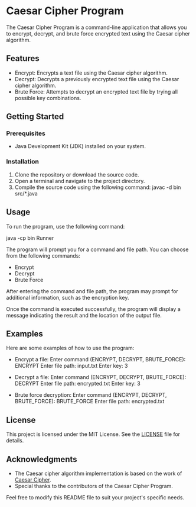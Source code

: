 # Caesar Cipher Program

The Caesar Cipher Program is a command-line application that allows you to encrypt, decrypt, and brute force encrypted text using the Caesar cipher algorithm.

## Features

- Encrypt: Encrypts a text file using the Caesar cipher algorithm.
- Decrypt: Decrypts a previously encrypted text file using the Caesar cipher algorithm.
- Brute Force: Attempts to decrypt an encrypted text file by trying all possible key combinations.

## Getting Started

### Prerequisites

- Java Development Kit (JDK) installed on your system.

### Installation

1. Clone the repository or download the source code.
2. Open a terminal and navigate to the project directory.
3. Compile the source code using the following command:
javac -d bin src/*.java

## Usage

To run the program, use the following command:

java -cp bin Runner

The program will prompt you for a command and file path. You can choose from the following commands:

- Encrypt
- Decrypt
- Brute Force

After entering the command and file path, the program may prompt for additional information, such as the encryption key.

Once the command is executed successfully, the program will display a message indicating the result and the location of the output file.

## Examples

Here are some examples of how to use the program:

- Encrypt a file:
Enter command (ENCRYPT, DECRYPT, BRUTE_FORCE): ENCRYPT
Enter file path: input.txt
Enter key: 3

- Decrypt a file:
Enter command (ENCRYPT, DECRYPT, BRUTE_FORCE): DECRYPT
Enter file path: encrypted.txt
Enter key: 3

- Brute force decryption:
Enter command (ENCRYPT, DECRYPT, BRUTE_FORCE): BRUTE_FORCE
Enter file path: encrypted.txt

## License

This project is licensed under the MIT License. See the [LICENSE](LICENSE) file for details.

## Acknowledgments

- The Caesar cipher algorithm implementation is based on the work of [Caesar Cipher](https://en.wikipedia.org/wiki/Caesar_cipher).
- Special thanks to the contributors of the Caesar Cipher Program.

Feel free to modify this README file to suit your project's specific needs.
